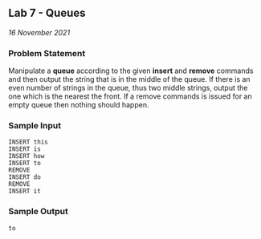 ## Lab 7 - Queues
*16 November 2021*

### Problem Statement
Manipulate a **queue** according to the given **insert** and **remove** commands and then output the string that is in the middle of the queue. If there is an even number of strings in the queue, thus two middle strings, output the one which is the nearest the front. If a remove commands is issued for an empty queue then nothing should happen.

<!---### Input format--->
<!---Input format here--->

<!---### Output format--->
<!---Output format here--->

<!---### Constraints
-1000 ≤ *N* ≤ 1000--->

### Sample Input
```
INSERT this
INSERT is
INSERT how
INSERT to
REMOVE
INSERT do
REMOVE
INSERT it
```

### Sample Output
```
to
```
